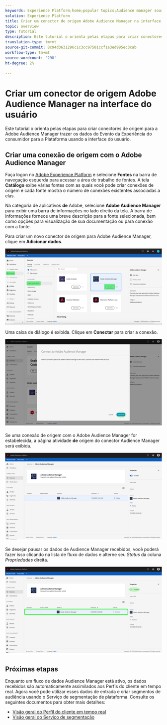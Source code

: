 ```yaml
---
keywords: Experience Platform;home;popular topics;Audience manager source connector;Audience Manager;audience manager connector
solution: Experience Platform
title: Criar um conector de origem Adobe Audience Manager na interface do usuário
topic: overview
type: Tutorial
description: Este tutorial o orienta pelas etapas para criar conectores de origem para a Adobe Audience Manager trazer os dados do Evento da Experiência do consumidor para a Plataforma usando a interface do usuário.
translation-type: tm+mt
source-git-commit: 8c94d3631296c1c3cc97501ccf1a3ed995ec3cab
workflow-type: tm+mt
source-wordcount: '298'
ht-degree: 2%

---
```



# Criar um conector de origem Adobe Audience Manager na interface do usuário

Este tutorial o orienta pelas etapas para criar conectores de origem para a Adobe Audience Manager trazer os dados do Evento da Experiência do consumidor para a Plataforma usando a interface do usuário.

## Criar uma conexão de origem com o Adobe Audience Manager

Faça logon no [Adobe Experience Platform](https://platform.adobe.com) e selecione **Fontes** na barra de navegação esquerda para acessar a área de trabalho de fontes. A tela **Catálogo** exibe várias fontes com as quais você pode criar conexões de origem e cada fonte mostra o número de conexões existentes associadas a elas.

Na categoria de aplicativos **de** Adobe, selecione **Adobe Audience Manager** para exibir uma barra de informações no lado direito da tela. A barra de informações fornece uma breve descrição para a fonte selecionada, bem como opções para visualização de sua documentação ou para conexão com a fonte.

Para criar um novo conector de origem para Adobe Audience Manager, clique em **Adicionar dados**.

![](../../../../images/tutorials/create/aam/catalog.png)

Uma caixa de diálogo é exibida. Clique em **Conectar** para criar a conexão.

![](../../../../images/tutorials/create/aam/connect_full.png)

Se uma conexão de origem com o Adobe Audience Manager for estabelecida, a página atividade **de** origem do conector Audience Manager será exibida.

![](../../../../images/tutorials/create/aam/flow.png)

Se desejar pausar os dados de Audience Manager recebidos, você poderá fazer isso clicando na lista de fluxo de dados e alterne seu *Status* da coluna *Propriedades* direita.

![](../../../../images/tutorials/create/aam/flow_disable.png)

## Próximas etapas

Enquanto um fluxo de dados Audience Manager está ativo, os dados recebidos são automaticamente assimilados aos Perfis do cliente em tempo real. Agora você pode utilizar esses dados de entrada e criar segmentos de audiência usando o Serviço de segmentação de plataforma. Consulte os seguintes documentos para obter mais detalhes:

- [Visão geral do Perfil do cliente em tempo real](../../../../../profile/home.md)
- [Visão geral do Serviço de segmentação](../../../../../segmentation/home.md)